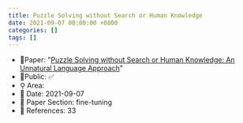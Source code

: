 ```yaml
---
title: Puzzle Solving without Search or Human Knowledge
date: 2021-09-07 00:00:00 +0800
categories: []
tags: []
---
```


- 📙Paper: "[Puzzle Solving without Search or Human Knowledge: An Unnatural Language Approach](https://semanticscholar.org/paper/Puzzle-Solving-without-Search-or-Human-Knowledge%3A-Noever-Burdick/1c27f107b171ae2578e0a8061c7aa34cd635f51a)"
- 🔑Public: ✅
- ⚲ Area: 
- 📅 Date: 2021-09-07
- 🔎 Paper Section: fine-tuning
- 📝 References: 33

